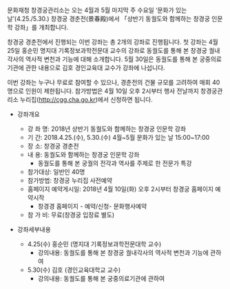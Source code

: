 문화재청 창경궁관리소는 오는 4월과 5월 마지막 주 수요일 ‘문화가 있는 날’(4.25./5.30.) 창경궁 경춘전(景春殿)에서 「상반기 동궐도와 함께하는 창경궁 인문학 강좌」를 개최합니다.

창경궁 경춘전에서 진행되는 이번 강좌는 총 2개의 강좌로 진행됩니다. 첫 강좌는 4월 25일 홍순민 명지대 기록정보과학전문대 교수의 강좌로 동궐도를 통해 본 창경궁 궐내각사의 역사적 변천과 기능에 대해 소개합니다. 5월 30일은 동궐도를 통해 본 궁중의료기관에 관한 내용으로 김호 경인교육대 교수가 강좌에 나섭니다.

이번 강좌는 누구나 무료로 참여할 수 있으나, 경춘전의 건물 규모를 고려하여 매회 40명으로 인원이 제한됩니다. 참가방법은 4월 10일 오후 2시부터 행사 전날까지 창경궁관리소 누리집(http://cgg.cha.go.kr)에서 신청하면 됩니다.

- 강좌개요
  - 강 좌 명: 2018년 상반기 동궐도와 함께하는 창경궁 인문학 강좌
  - 기 간: 2018.4.25.(수), 5.30.(수) 4월~5월 문화가 있는 날 15:00~17:00
  - 장 소: 창경궁 경춘전
  - 내 용: 동궐도와 함께하는 창경궁 인문학 강좌
    - 동궐도를 통해 본 궁궐의 전각과 역사를 주제로 한 전문가 특강
  - 참가대상: 일반인 40명
  - 참가방법: 창경궁 누리집 사전예약
  - 홈페이지 예약게시일: 2018년 4월 10일(화) 오후 2시부터 창경궁 홈페이지 예약시작
    - 창경경 홈페이지 - 예약/신청- 문화행사예약
  - 참 가 비: 무료(창경궁 입장료 별도)

- 강좌세부내용
  - 4.25(수) 홍순민 (명지대 기록정보과학전문대학 교수)
    - 강의내용: 동궐도를 통해 본 창경궁 궐내각사의 역사적 변천과 기능에 관하여
  - 5.30(수) 김호 (경인교육대학교 교수)
    - 강의내용: 동궐도를 통해 본 궁중의료기관에 관하여